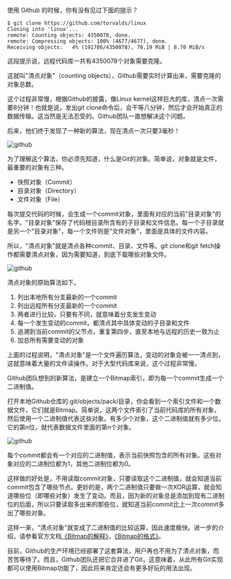 使用 Github 的时候，你有没有见过下面的提示？
```
$ git clone https://github.com/torvalds/linux
Cloning into 'linux'...
remote: Counting objects: 4350078, done.
remote: Compressing objects: 100% (4677/4677), done.
Receiving objects:   4% (191786/4350078), 78.19 MiB | 8.70 MiB/s
```
这段提示说，远程代码库一共有4350078个对象需要克隆。

这就叫"清点对象"（counting objects），Github需要实时计算出来，需要克隆的对象总数。

这个过程非常慢，根据Github的披露，像Linux kernel这样巨大的库，清点一次需要8分钟！也就是说，发出git clone命令后，会干等八分钟，然后才会开始真正的数据传输。这当然是无法忍受的。Github团队一直想解决这个问题。

后来，他们终于发现了一种新的算法，现在清点一次只要3毫秒！

![github](http://www.ruanyifeng.com/blogimg/asset/2015/bg2015093001.png)

为了理解这个算法，你必须先知道，什么是Git的对象。简单说，对象就是文件，最重要的对象有三种。

* 快照对象（Commit）
* 目录对象（Directory）
* 文件对象（File）

每次提交代码的时候，会生成一个commit对象，里面有对应的当前"目录对象"的名字。"目录对象"保存了代码根目录所含有的子目录和文件信息。每一个子目录就是另一个"目录对象"，每一个文件则是"文件对象"，里面是具体的文件内容。

所以，"清点对象"就是清点各种commit、目录、文件等。git clone和git fetch操作都需要清点对象，因为需要知道，到底下载哪些对象文件。

![github](http://www.ruanyifeng.com/blogimg/asset/2015/bg2015093002.png)

清点对象的原始算法如下。

1. 列出本地所有分支最新的一个commit
2. 列出远程所有分支最新的一个commit
3. 两者进行比较，只要有不同，就意味着分支发生变动
4. 每一个发生变动的commit，都清点其中具体变动的子目录和文件
5. 追溯到当前commit的父节点，重复第四步，直至本地与远程的历史一致为止
6. 加总所有需要变动的对象

上面的过程说明，"清点对象"是一个文件遍历算法，变动的对象会被一一清点到，这就意味着大量的文件读操作。对于大型代码库来说，这个过程非常慢。

Github团队想到的新算法，是建立一个Bitmap索引，即为每一个commit生成一个二进制值。

打开本地Github仓库的.git/objects/pack/目录，你会看到一个索引文件和一个数据文件，它们就是Bitmap。简单说，这两个文件索引了当前代码库的所有对象，然后使用一个二进制值代表这些对象。有多少个对象，这个二进制值就有多少位。它的第n位，就代表数据文件里面的第n个对象。

![github](http://www.ruanyifeng.com/blogimg/asset/2015/bg2015093003.png)

每个commit都会有一个对应的二进制值，表示当前快照包含的所有对象。这些对象对应的二进制位都为1，其他二进制位都为0。

这样做的好处是，不用读取commit对象，只要读取这个二进制值，就会知道当前commit包含了哪些节点。更妙的是，两个二进制值只要做一次XOR运算，就会知道哪些位（即哪些对象）发生了变动。而且，因为新的对象总是添加到现有二进制位的后面，所以只要读取多出来的那些位，就知道当前commit比上一次commit多出了哪些对象。

这样一来，"清点对象"就变成了二进制值的比较运算，因此速度极快。进一步的介绍，请参看官方文档[《Bitmap的解释》](https://github.com/gitster/git/commit/fff4275)，[《Bitmap的格式》](https://github.com/gitster/git/blob/master/Documentation/technical/bitmap-format.txt)。

目前，Github的生产环境已经部署了这套算法，用户再也不用为了清点对象，而苦苦等待了。而且，Github团队还把它合并进了Git，这意味着，从此所有Git实现都可以使用Bitmap功能了，因此将来肯定还会有更多好玩的用法出现。
